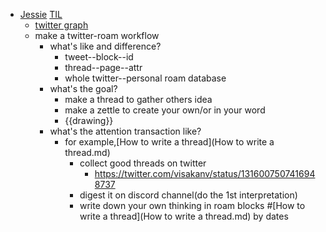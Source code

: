 - [Jessie](Jessie.md) [TIL](TIL.md)
    - [twitter graph](https://obrowne.eu/tweetGraphAbout.html)
    - make a twitter-roam workflow
        - what's like and difference?
            - tweet--block--id
            - thread--page--attr
            - whole twitter--personal roam database
        - what's the goal?
            - make a thread to gather others idea
            - make a zettle to create your own/or in your word
            - {{drawing}}
        - what's the attention transaction like?
            - for example,[How to write a thread](How to write a thread.md)
                - collect good threads on twitter
                    - https://twitter.com/visakanv/status/1316007507416948737
                - digest it on discord channel(do the 1st interpretation)
                - write down your own thinking in roam blocks #[How to write a thread](How to write a thread.md) by dates

